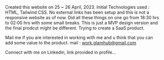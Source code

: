 Created this website on 25 ~ 26 April, 2023.
Initial Technologies used : HTML, Tailwind CSS.
No external links has been setup and this is not a responsive website as of now.
Did all these things on one go from 18:30 hrs to 02:00 hrs with some small breaks.
This is just a MVP design version and the final prodcut might be different.
Trying to create a SaaS product.

Mail me if you are interested in working with me and u think that you can add some value to the product. mail : work.glamhub@gmail.com

Connect with me on Linkedin, link provided in profile...